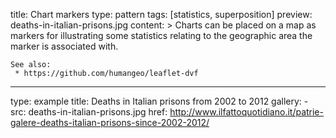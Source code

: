 title: Chart markers
type: pattern
tags: [statistics, superposition]
preview: deaths-in-italian-prisons.jpg
content: >
    Charts can be placed on a map as markers for illustrating some statistics relating to the geographic area the marker is associated with.
    
    See also:
     * https://github.com/humangeo/leaflet-dvf
---
type: example
title: Deaths in Italian prisons from 2002 to 2012
gallery:
    - src: deaths-in-italian-prisons.jpg
      href: http://www.ilfattoquotidiano.it/patrie-galere-deaths-italian-prisons-since-2002-2012/



